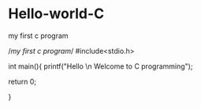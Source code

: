 # Hello-world-C
my first c program


/*my first c program*/
#include<stdio.h>

int main(){
printf("Hello \n Welcome to C programming");

return 0;


}
